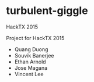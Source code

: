 # turbulent-giggle
HackTX 2015

Project for HackTX 2015
* Quang Duong
* Souvik Banerjee
* Ethan Arnold
* Jose Magana
* Vincent Lee
